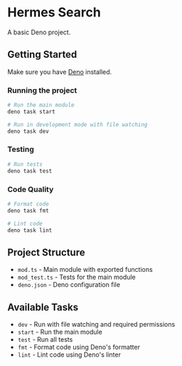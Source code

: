 # Hermes Search

A basic Deno project.

## Getting Started

Make sure you have [Deno](https://deno.land/) installed.

### Running the project

```bash
# Run the main module
deno task start

# Run in development mode with file watching
deno task dev
```

### Testing

```bash
# Run tests
deno task test
```

### Code Quality

```bash
# Format code
deno task fmt

# Lint code
deno task lint
```

## Project Structure

- `mod.ts` - Main module with exported functions
- `mod_test.ts` - Tests for the main module
- `deno.json` - Deno configuration file

## Available Tasks

- `dev` - Run with file watching and required permissions
- `start` - Run the main module
- `test` - Run all tests
- `fmt` - Format code using Deno's formatter
- `lint` - Lint code using Deno's linter 